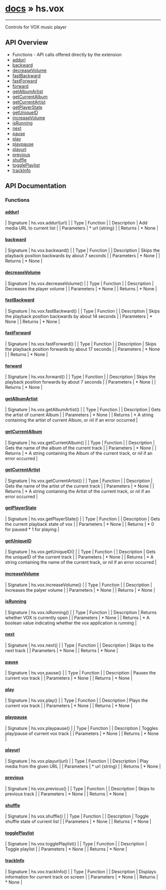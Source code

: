 # [docs](index.md) » hs.vox
---

Controls for VOX music player

## API Overview
* Functions - API calls offered directly by the extension
* [addurl](#addurl)
* [backward](#backward)
* [decreaseVolume](#decreaseVolume)
* [fastBackward](#fastBackward)
* [fastForward](#fastForward)
* [forward](#forward)
* [getAlbumArtist](#getAlbumArtist)
* [getCurrentAlbum](#getCurrentAlbum)
* [getCurrentArtist](#getCurrentArtist)
* [getPlayerState](#getPlayerState)
* [getUniqueID](#getUniqueID)
* [increaseVolume](#increaseVolume)
* [isRunning](#isRunning)
* [next](#next)
* [pause](#pause)
* [play](#play)
* [playpause](#playpause)
* [playurl](#playurl)
* [previous](#previous)
* [shuffle](#shuffle)
* [togglePlaylist](#togglePlaylist)
* [trackInfo](#trackInfo)

## API Documentation

### Functions

#### [addurl](#addurl)
| Signature   | hs.vox.addurl(url)  |
| Type        | Function |
| Description | Add media URL to current list |
| Parameters |  * url {string} | | Returns |  * None | 
#### [backward](#backward)
| Signature   | hs.vox.backward()  |
| Type        | Function |
| Description | Skips the playback position backwards by about 7 seconds |
| Parameters |  * None | | Returns |  * None | 
#### [decreaseVolume](#decreaseVolume)
| Signature   | hs.vox.decreaseVolume()  |
| Type        | Function |
| Description | Decreases the player volume |
| Parameters |  * None | | Returns |  * None | 
#### [fastBackward](#fastBackward)
| Signature   | hs.vox.fastBackward()  |
| Type        | Function |
| Description | Skips the playback position backwards by about 14 seconds |
| Parameters |  * None | | Returns |  * None | 
#### [fastForward](#fastForward)
| Signature   | hs.vox.fastForward()  |
| Type        | Function |
| Description | Skips the playback position forwards by about 17 seconds |
| Parameters |  * None | | Returns |  * None | 
#### [forward](#forward)
| Signature   | hs.vox.forward()  |
| Type        | Function |
| Description | Skips the playback position forwards by about 7 seconds |
| Parameters |  * None | | Returns |  * None | 
#### [getAlbumArtist](#getAlbumArtist)
| Signature   | hs.vox.getAlbumArtist()  |
| Type        | Function |
| Description | Gets the artist of current Album |
| Parameters |  * None | | Returns |  * A string containing the artist of current Album, or nil if an error occurred | 
#### [getCurrentAlbum](#getCurrentAlbum)
| Signature   | hs.vox.getCurrentAlbum()  |
| Type        | Function |
| Description | Gets the name of the album of the current track |
| Parameters |  * None | | Returns |  * A string containing the Album of the current track, or nil if an error occurred | 
#### [getCurrentArtist](#getCurrentArtist)
| Signature   | hs.vox.getCurrentArtist()  |
| Type        | Function |
| Description | Gets the name of the artist of the current track |
| Parameters |  * None | | Returns |  * A string containing the Artist of the current track, or nil if an error occurred | 
#### [getPlayerState](#getPlayerState)
| Signature   | hs.vox.getPlayerState()  |
| Type        | Function |
| Description | Gets the current playback state of vox |
| Parameters |  * None | | Returns |  * 0 for paused * 1 for playing | 
#### [getUniqueID](#getUniqueID)
| Signature   | hs.vox.getUniqueID()  |
| Type        | Function |
| Description | Gets the uniqueID of the current track |
| Parameters |  * None | | Returns |  * A string containing the name of the current track, or nil if an error occurred | 
#### [increaseVolume](#increaseVolume)
| Signature   | hs.vox.increaseVolume()  |
| Type        | Function |
| Description | Increases the palyer volume |
| Parameters |  * None | | Returns |  * None | 
#### [isRunning](#isRunning)
| Signature   | hs.vox.isRunning()  |
| Type        | Function |
| Description | Returns whether VOX is currently open |
| Parameters |  * None | | Returns |  * A boolean value indicating whether the vox application is running | 
#### [next](#next)
| Signature   | hs.vox.next()  |
| Type        | Function |
| Description | Skips to the next track |
| Parameters |  * None | | Returns |  * None | 
#### [pause](#pause)
| Signature   | hs.vox.pause()  |
| Type        | Function |
| Description | Pauses the current vox track |
| Parameters |  * None | | Returns |  * None | 
#### [play](#play)
| Signature   | hs.vox.play()  |
| Type        | Function |
| Description | Plays the current vox track |
| Parameters |  * None | | Returns |  * None | 
#### [playpause](#playpause)
| Signature   | hs.vox.playpause()  |
| Type        | Function |
| Description | Toggles play/pause of current vox track |
| Parameters |  * None | | Returns |  * None | 
#### [playurl](#playurl)
| Signature   | hs.vox.playurl(url)  |
| Type        | Function |
| Description | Play media from the given URL |
| Parameters |  * url {string} | | Returns |  * None | 
#### [previous](#previous)
| Signature   | hs.vox.previous()  |
| Type        | Function |
| Description | Skips to previous track |
| Parameters |  * None | | Returns |  * None | 
#### [shuffle](#shuffle)
| Signature   | hs.vox.shuffle()  |
| Type        | Function |
| Description | Toggle shuffle state of current list |
| Parameters |  * None | | Returns |  * None | 
#### [togglePlaylist](#togglePlaylist)
| Signature   | hs.vox.togglePlaylist()  |
| Type        | Function |
| Description | Toggle playlist |
| Parameters |  * None | | Returns |  * None | 
#### [trackInfo](#trackInfo)
| Signature   | hs.vox.trackInfo()  |
| Type        | Function |
| Description | Displays information for current track on screen |
| Parameters |  * None | | Returns |  * None | 